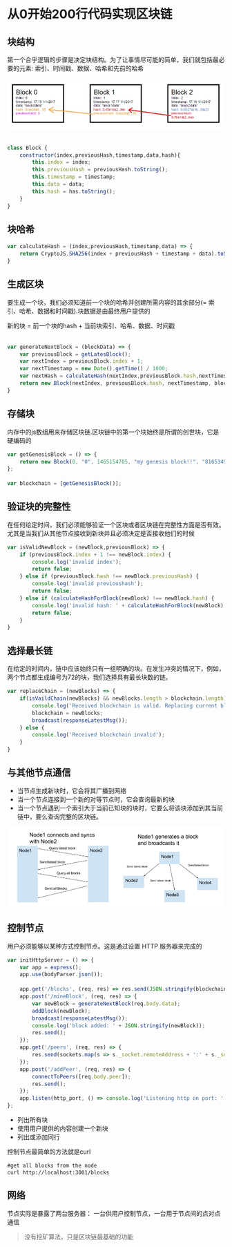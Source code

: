 # 从0开始200行代码实现区块链

## 块结构

第一个合乎逻辑的步骤是决定块结构。为了让事情尽可能的简单，我们就包括最必要的元素: 索引、时间戳、数据、哈希和先前的哈希

![](./image/block.webp)

```js

class Block {
    constructor(index,previousHash,timestamp,data,hash){
        this.index = index;
        this.previousHash = previousHash.toString();
        this.timestamp = timestamp;
        this.data = data;
        this.hash = has.toString();
    }
}
```

## 块哈希

```js
var calculateHash = (index,previousHash,timestamp,data) => {
    return CryptoJS.SHA256(index + previousHash + timestamp + data).toString();
}
```

## 生成区块

要生成一个块，我们必须知道前一个块的哈希并创建所需内容的其余部分(= 索引、哈希、数据和时间戳).块数据是由最终用户提供的

新的块  = 前一个块的hash + 当前块索引、哈希、数据、时间戳

```js

var generateNextBlock = (blockData) => {
    var previousBlock = getLatesBlock();
    var nextIndex = previousBlock.index + 1;
    var nextTimestamp = new Date().getTime() / 1000;
    var nextHash = calculateHash(nextIndex,previousBlock.hash,nextTimestamp,blockData);
    return new Block(nextIndex, previousBlock.hash, nextTimestamp, blockData, nextHash)
}
```


## 存储块

内存中的js数组用来存储区块链.区块链中的第一个块始终是所谓的创世块，它是硬编码的

```js
var getGenesisBlock = () => {
    return new Block(0, "0", 1465154705, "my genesis block!!", "816534932c2b7154836da6afc367695e6337db8a921823784c14378abed4f7d7");
};

var blockchain = [getGenesisBlock()];

```

## 验证块的完整性

在任何给定时间，我们必须能够验证一个区块或者区块链在完整性方面是否有效。尤其是当我们从其他节点接收到新块并且必须决定是否接收他们的时候

```js
var isValidNewBlock = (newBlock,previousBlock) => {
    if (previousBlock.index + 1 !== newBlock.index) {
        console.log('invalid index');
        return false;
    } else if (previousBlock.hash !== newBlock.previousHash) {
        console.log('invalid previoushash');
        return false;
    } else if (calculateHashForBlock(newBlock) !== newBlock.hash) {
        console.log('invalid hash: ' + calculateHashForBlock(newBlock) + ' ' + newBlock.hash);
        return false;
    }
}

```

## 选择最长链

在给定的时间内，链中应该始终只有一组明确的块。在发生冲突的情况下，例如，两个节点都生成编号为72的块，我们选择具有最长块数的链。

```js
var replaceChain = (newBlocks) => {
    if(isVaildChain(newBlocks) && newBlocks.length > blockchain.length){
        console.log('Received blockchain is valid. Replacing current blockchain with received blockchain');
        blockchain = newBlocks;
        broadcast(responseLatestMsg());
    } else {
        console.log('Received blockchain invalid');
    }
}

```

## 与其他节点通信

- 当节点生成新块时，它会将其广播到网络
- 当一个节点连接到一个新的对等节点时，它会查询最新的块
- 当一个节点遇到一个索引大于当前已知块的块时，它要么将该块添加到其当前链中，要么查询完整的区块链。

![](./image/block2.webp)


## 控制节点

用户必须能够以某种方式控制节点。这是通过设置 HTTP 服务器来完成的

```js
var initHttpServer = () => {
    var app = express();
    app.use(bodyParser.json());

    app.get('/blocks', (req, res) => res.send(JSON.stringify(blockchain)));
    app.post('/mineBlock', (req, res) => {
        var newBlock = generateNextBlock(req.body.data);
        addBlock(newBlock);
        broadcast(responseLatestMsg());
        console.log('block added: ' + JSON.stringify(newBlock));
        res.send();
    });
    app.get('/peers', (req, res) => {
        res.send(sockets.map(s => s._socket.remoteAddress + ':' + s._socket.remotePort));
    });
    app.post('/addPeer', (req, res) => {
        connectToPeers([req.body.peer]);
        res.send();
    });
    app.listen(http_port, () => console.log('Listening http on port: ' + http_port));
};

```

- 列出所有块
- 使用用户提供的内容创建一个新块
- 列出或添加同行

控制节点最简单的方法就是curl 

```shell
#get all blocks from the node
curl http://localhost:3001/blocks
```

## 网络

节点实际是暴露了两台服务器： 一台供用户控制节点，一台用于节点间的点对点通信


> 没有挖矿算法，只是区块链最基础的功能
